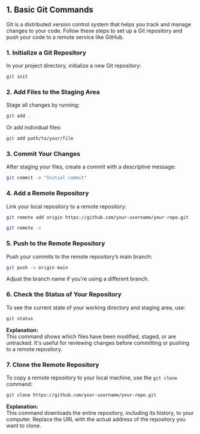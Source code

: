 ## 1. Basic Git Commands

Git is a distributed version control system that helps you track and manage changes to your code. Follow these steps to set up a Git repository and push your code to a remote service like GitHub.

### 1. Initialize a Git Repository

In your project directory, initialize a new Git repository:

```bash
git init
```

### 2. Add Files to the Staging Area

Stage all changes by running:

```bash
git add .
```

Or add individual files:

```bash
git add path/to/your/file
```

### 3. Commit Your Changes

After staging your files, create a commit with a descriptive message:

```bash
git commit -m "Initial commit"
```

### 4. Add a Remote Repository

Link your local repository to a remote repository:

```bash
git remote add origin https://github.com/your-username/your-repo.git
```

```bash
git remote -v
```

### 5. Push to the Remote Repository

Push your commits to the remote repository’s main branch:

```bash
git push -u origin main
```

Adjust the branch name if you're using a different branch.

### 6. Check the Status of Your Repository

To see the current state of your working directory and staging area, use:

```bash
git status
```

**Explanation:**  
This command shows which files have been modified, staged, or are untracked. It's useful for reviewing changes before committing or pushing to a remote repository.

### 7. Clone the Remote Repository

To copy a remote repository to your local machine, use the `git clone` command:

```bash
git clone https://github.com/your-username/your-repo.git
```

**Explanation:**  
This command downloads the entire repository, including its history, to your computer. Replace the URL with the actual address of the repository you want to clone.
